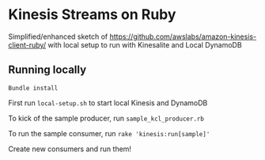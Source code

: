 # Kinesis Streams on Ruby
Simplified/enhanced sketch of https://github.com/awslabs/amazon-kinesis-client-ruby/ with local setup to run with Kinesalite and Local DynamoDB

## Running locally
`Bundle install`

First run `local-setup.sh` to start local Kinesis and DynamoDB

To kick of the sample producer, run `sample_kcl_producer.rb`

To run the sample consumer, run `rake 'kinesis:run[sample]'`

Create new consumers and run them!
